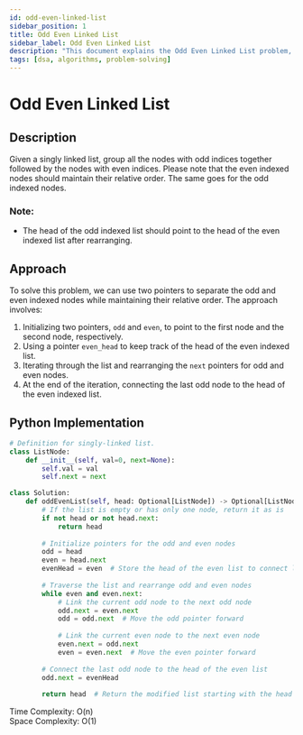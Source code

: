 ```yaml
---
id: odd-even-linked-list
sidebar_position: 1
title: Odd Even Linked List
sidebar_label: Odd Even Linked List
description: "This document explains the Odd Even Linked List problem, including its description, approach, and implementation."
tags: [dsa, algorithms, problem-solving]
---
```


# Odd Even Linked List

## Description

Given a singly linked list, group all the nodes with odd indices together followed by the nodes with even indices. Please note that the even indexed nodes should maintain their relative order. The same goes for the odd indexed nodes.

### Note:
- The head of the odd indexed list should point to the head of the even indexed list after rearranging.

## Approach

To solve this problem, we can use two pointers to separate the odd and even indexed nodes while maintaining their relative order. The approach involves:
1. Initializing two pointers, `odd` and `even`, to point to the first node and the second node, respectively.
2. Using a pointer `even_head` to keep track of the head of the even indexed list.
3. Iterating through the list and rearranging the `next` pointers for odd and even nodes.
4. At the end of the iteration, connecting the last odd node to the head of the even indexed list.

## Python Implementation

```python
# Definition for singly-linked list.
class ListNode:
    def __init__(self, val=0, next=None):
        self.val = val
        self.next = next

class Solution:
    def oddEvenList(self, head: Optional[ListNode]) -> Optional[ListNode]:
        # If the list is empty or has only one node, return it as is
        if not head or not head.next:
            return head
        
        # Initialize pointers for the odd and even nodes
        odd = head
        even = head.next
        evenHead = even  # Store the head of the even list to connect later
        
        # Traverse the list and rearrange odd and even nodes
        while even and even.next:
            # Link the current odd node to the next odd node
            odd.next = even.next
            odd = odd.next  # Move the odd pointer forward
            
            # Link the current even node to the next even node
            even.next = odd.next
            even = even.next  # Move the even pointer forward
        
        # Connect the last odd node to the head of the even list
        odd.next = evenHead
        
        return head  # Return the modified list starting with the head
```        
Time Complexity: O(n) <br />
Space Complexity: O(1)